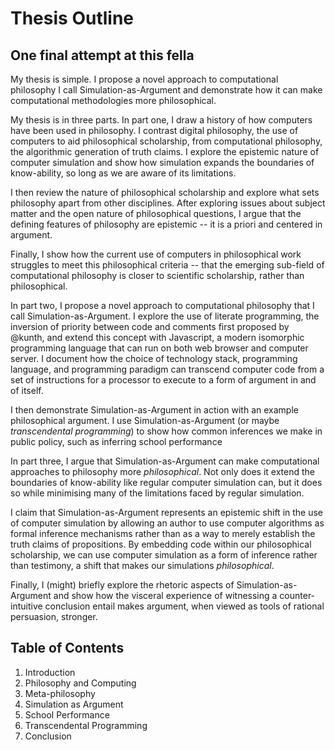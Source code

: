 # Thesis Outline

## One final attempt at this fella

My thesis is simple. I propose a novel approach to computational philosophy I call Simulation-as-Argument and demonstrate how it can make computational methodologies more philosophical.

My thesis is in three parts.  In part one, I draw a history of how computers have been used in philosophy.  I contrast digital philosophy, the use of computers to aid philosophical scholarship, from computational philosophy, the algorithmic generation of truth claims.  I explore the epistemic nature of computer simulation and show how simulation expands the boundaries of know-ability, so long as we are aware of its limitations.

I then review the nature of philosophical scholarship and explore what sets philosophy apart from other disciplines.  After exploring issues about subject matter and the open nature of philosophical questions, I argue that the defining features of philosophy are epistemic -- it is a priori and centered in argument.

Finally, I show how the current use of computers in philosophical work struggles to meet this philosophical criteria -- that the emerging sub-field of computational philosophy is closer to scientific scholarship, rather than philosophical. 

In part two, I propose a novel approach to computational philosophy that I call Simulation-as-Argument.  I explore the use of literate programming, the inversion of priority between code and comments first proposed by @kunth, and extend this concept with Javascript, a modern isomorphic programming language that can run on both web browser and computer server.  I document how the choice of technology stack, programming language, and programming paradigm can transcend computer code from a set of instructions for a processor to execute to a form of argument in and of itself.

I then demonstrate Simulation-as-Argument in action with an example philosophical argument.  I use Simulation-as-Argument (or maybe _transcendental programming_) to show how common inferences we make in public policy, such as inferring school performance

In part three, I argue that Simulation-as-Argument can make computational approaches to philosophy more _philosophical_. Not only does it extend the boundaries of know-ability like regular computer simulation can, but it does so while minimising many of the limitations faced by regular simulation.  

I claim that Simulation-as-Argument represents an epistemic shift in the use of computer simulation by allowing an author to use computer algorithms as formal inference mechanisms rather than as a way to merely establish the truth claims of propositions.  By embedding code within our philosophical scholarship, we can use computer simulation as a form of inference rather than testimony, a shift that makes our simulations _philosophical_.

Finally, I (might) briefly explore the rhetoric aspects of Simulation-as-Argument and show how the visceral experience of witnessing a counter-intuitive conclusion entail makes argument, when viewed as tools of rational persuasion, stronger.

## Table of Contents

  1. Introduction
  2. Philosophy and Computing
  3. Meta-philosophy
  5. Simulation as Argument
  6. School Performance
  7. Transcendental Programming
  8. Conclusion
